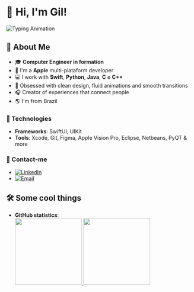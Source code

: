 # 👋 Hi, I'm Gil! 

![Typing Animation](https://readme-typing-svg.herokuapp.com?color=1A73E8&size=25&lines=Developer;iOS+Designer;Apple+plataforms)

## 🚀 About Me
- 🎓 **Computer Engineer in formation**
- 🍎 I'm a **Apple** multi-plataform developer
- 💻 I work with **Swift**, **Python**, **Java**, **C** e **C++**  
- 🎨 Obsessed with clean design, fluid animations and smooth transitions
- 🎧 Creator of experiences that connect people 
- 🌎 I'm from Brazil

### 🦾 Technologies
- **Frameworks**: SwiftUI, UIKit  
- **Tools**: Xcode, Git, Figma, Apple Vision Pro, Eclipse, Netbeans, PyQT & more

### 📨 Contact-me
- [![LinkedIn](https://img.shields.io/badge/LinkedIn-Gilberto%20Neto-blue?style=flat&logo=LinkedIn&logoColor=white)](https://www.linkedin.com/in/gilberto-neto21)  
- [![Email](https://img.shields.io/badge/Gmail-Gilberto%20Neto-D14836?style=flat&logo=gmail&logoColor=white)](mailto:gilbertogomes.ac@gmail.com)

## 🛠️ Some cool things

- **GitHub statistics**:  
  <div>
  <a href="https://github.com/gilberton3to">
    <img height="180em" src="https://github-readme-stats.vercel.app/api?username=gilberton3to&show_icons=true&theme=radical&include_all_commits=true&count_private=true"/> 
    <img height="180em" src="https://github-readme-stats.vercel.app/api/top-langs/?username=gilberton3to&layout=compact&langs_count=168&theme=radical"/>
<div>
